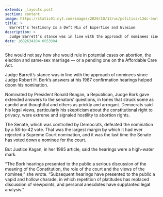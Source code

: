 ```yaml
--- 
extends: _layouts.post 
section: content 
image: https://static01.nyt.com/images/2020/10/13/us/politics/13dc-barrett-legal1/13dc-barrett-legal1-facebookJumbo.jpg 
title: > 
  Barrett’s Testimony Is a Deft Mix of Expertise and Evasion 
description: > 
  Judge Barrett’s stance was in line with the approach of nominees since Judge Robert H. Bork’s answers at his 1987 confirmation hearings helped doom his nomination.Democrats said his legal views, particularly his skepticism about the constitutional right to privacy, were extreme and signaled hostility to abortion rights.The Senate, which was controlled by Democrats, defeated the nomination by a 58-to-42 vote.“The Bork hearings presented to the public a serious discussion of the meaning of the Constitution, the role of the court and the views of the nominee,” she wrote.“Subsequent hearings have presented to the public a vapid and hollow charade, in which repetition of platitudes has replaced discussion of viewpoints, and personal anecdotes have supplanted legal analysis.” 
date: 1602634104.0053084 
--- 
```

She would not say how she would rule in potential cases on abortion, the election and same-sex marriage — or a pending one on the Affordable Care Act.

Judge Barrett’s stance was in line with the approach of nominees since Judge Robert H. Bork’s answers at his 1987 confirmation hearings helped doom his nomination.

Nominated by President Ronald Reagan, a Republican, Judge Bork gave extended answers to the senators’ questions, in tones that struck some as candid and thoughtful and others as prickly and arrogant. Democrats said his legal views, particularly his skepticism about the constitutional right to privacy, were extreme and signaled hostility to abortion rights.

The Senate, which was controlled by Democrats, defeated the nomination by a 58-to-42 vote. That was the largest margin by which it had ever rejected a Supreme Court nomination, and it was the last time the Senate has voted down a nominee for the court.

But Justice Kagan, in her 1995 article, said the hearings were a high-water mark.

“The Bork hearings presented to the public a serious discussion of the meaning of the Constitution, the role of the court and the views of the nominee,” she wrote. “Subsequent hearings have presented to the public a vapid and hollow charade, in which repetition of platitudes has replaced discussion of viewpoints, and personal anecdotes have supplanted legal analysis.”